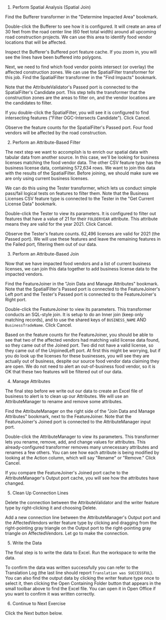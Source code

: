 1. Perform Spatial Analysis (Spatial Join)

Find the Bufferer transformer in the "Determine Impacted Area" bookmark.

Double-click the Bufferer to see how it is configured. It will create an area of 30 feet from the road center line (60 feet total width) around all upcoming road construction projects. We can use this area to identify food vendor locations that will be affected.

Inspect the Bufferer's Buffered port feature cache. If you zoom in, you will see the lines have been buffered into polygons.

Next, we need to find which food vendor points intersect (or overlay) the affected construction zones. We can use the SpatialFilter transformer for this job. Find the SpatialFilter transformer in the "Find Impacts" bookmark.

Note that the AttributeValidator's Passed port is connected to the SpatialFilter's Candidate port. This step tells the transformer that the construction zones are the areas to filter on, and the vendor locations are the candidates to filter.

If you double-click the SpatialFilter, you will see it is configured to find intersecting features ("Filter OGC-Intersects Candidate"). Click Cancel.

Observe the feature counts for the SpatialFilter's Passed port. Four food vendors will be affected by the road construction.

2. Perform an Attribute-Based Filter

The next step we want to accomplish is to enrich our spatial data with tabular data from another source. In this case, we'll be looking for business licenses matching the food vendor data. The other CSV feature type has the business license data, containing 572,634 rows. We want to join this data with the results of the SpatialFilter. Before joining, we should make sure we are only using current business licenses.

We can do this using the Tester transformer, which lets us conduct simple pass/fail logical tests on features to filter them. Note that the Business Licenses CSV feature type is connected to the Tester in the "Get Current License Data" bookmark.

Double-click the Tester to view its parameters. It is configured to filter out features that have a value of 21 for their `FOLDERYEAR` attribute. This attribute means they are valid for the year 2021. Click Cancel.

Observe the Tester's feature counts. 62,496 licenses are valid for 2021 (the Passed port). We will use these features and leave the remaining features in the Failed port, filtering them out of our data.

3. Perform an Attribute-Based Join

Now that we have impacted food vendors and a list of current business licenses, we can join this data together to add business license data to the impacted vendors.

Find the FeatureJoiner in the "Join Data and Manage Attributes" bookmark. Note that the SpatialFilter's Passed port is connected to the FeatureJoiner's Left port and the Tester's Passed port is connected to the FeatureJoiner's Right port.

Double-click the FeatureJoiner to view its parameters. This transformer conducts an SQL-style join. It is setup to do an Inner join (keep only matching records), and to use the shared keys of `BUSINESS_NAME` AND `BusinessTradeName`. Click Cancel.

Based on the feature counts for the FeatureJoiner, you should be able to see that two of the affected vendors had matching valid license data found, so they came out of the Joined port. Two did not have a valid license, so they came out of the UnjoinedLeft port. At first this might be worrying, but if you do look up the licenses for these businesses, you will see they are actually out of business, despite our source food vendor data claiming they are open. We do not need to alert an out-of-business food vendor, so it is OK that these two features will be filtered out of our data.

4. Manage Attributes

The final step before we write out our data to create an Excel file of business to alert is to clean up our Attributes. We will use an AttributeManager to rename and remove some attributes.

Find the AttributeManager on the right side of the "Join Data and Manage Attributes" bookmark, next to the FeatureJoiner. Note that the FeatureJoiner's Joined port is connected to the AttributeManager input port.

Double-click the AttributeManager to view its parameters. This transformer lets you rename, remove, add, and change values for attributes. This already-configured transformer removes many unnecessary attributes and renames a few others. You can see how each attribute is being modified by looking at the Action column, which will say "Rename" or "Remove." Click Cancel.

If you compare the FeatureJoiner's Joined port cache to the AttributeManager's Output port cache, you will see how the attributes have changed.

5. Clean Up Connection Lines

Delete the connection between the AttributeValidator and the writer feature type by right-clicking it and choosing Delete.

Add a new connection line between the AttributeManager's Output port and the AffectedVendors writer feature type by clicking and dragging from the right-pointing gray triangle on the Output port to the right-pointing gray triangle on AffectedVendors. Let go to make the connection.

5. Write the Data

The final step is to write the data to Excel. Run the workspace to write the data.

To confirm the data was written successfully you can refer to the Translation Log (the last line should report `Translation was SUCCESSFUL`). You can also find the output data by clicking the writer feature type once to select it, then clicking the Open Containing Folder button that appears in the small toolbar above to find the Excel file. You can open it in Open Office if you want to confirm it was written correctly.

6. Continue to Next Exercise

Click the Next button below.
